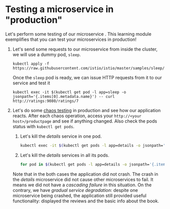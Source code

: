 # Testing a microservice in "production"

Let's perform some testing of our microservice . This learning module exemplifies that you can test your microservices in production!

1. Let's send some requests to our microservice from inside the cluster, we will use a dummy pod, `sleep`.
   ```
   kubectl apply -f https://raw.githubusercontent.com/istio/istio/master/samples/sleep/sleep.yaml
   ```

   Once the `sleep` pod is ready, we can issue HTTP requests from it to our service and test it
   ```
   kubectl exec -it $(kubectl get pod -l app=sleep -o jsonpath='{.items[0].metadata.name}') -- curl http://ratings:9080/ratings/7
   ```
1. Let's do some [chaos testing](http://www.boyter.org/2016/07/chaos-testing-engineering/) in production and see how our application reacts. After each chaos operation, access your `http://<your host>/productpage` and see if anything  changed. Also check the pods status with `kubectl get pods`.
   1. Let's kill the _details_ service in one pod.
      ```bash
      kubectl exec -it $(kubectl get pods -l app=details -o jsonpath='{.items[0].metadata.name}') -- pkill ruby
      ```
   2. Let's kill the _details_ services in all its pods.
      ```bash
      for pod in $(kubectl get pods -l app=details -o jsonpath='{.items[*].metadata.name}'); do echo killing  $pod; kubectl exec -it $pod -- pkill ruby; done
      ```
   Note that in the both cases the application did not crash. The crash in the _details_ microservice did not cause other microservices to fail. It means we did not have a _cascading failure_ in this situation. On the contrary, we have _gradual service degradation_: despite one microservice being crashed, the application still provided useful functionality: displayed the reviews and the basic info about the book.
